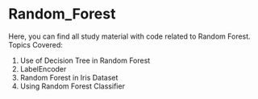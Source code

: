 # Random_Forest

Here, you can find all study material with code related to Random Forest. Topics Covered:

1. Use of Decision Tree in Random Forest
2. LabelEncoder
3. Random Forest in Iris Dataset
4. Using Random Forest Classifier
